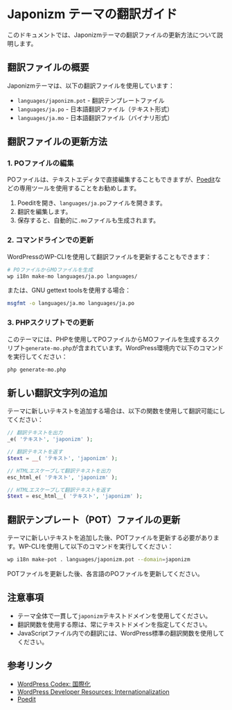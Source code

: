 # Japonizm テーマの翻訳ガイド

このドキュメントでは、Japonizmテーマの翻訳ファイルの更新方法について説明します。

## 翻訳ファイルの概要

Japonizmテーマは、以下の翻訳ファイルを使用しています：

- `languages/japonizm.pot` - 翻訳テンプレートファイル
- `languages/ja.po` - 日本語翻訳ファイル（テキスト形式）
- `languages/ja.mo` - 日本語翻訳ファイル（バイナリ形式）

## 翻訳ファイルの更新方法

### 1. POファイルの編集

POファイルは、テキストエディタで直接編集することもできますが、[Poedit](https://poedit.net/)などの専用ツールを使用することをお勧めします。

1. Poeditを開き、`languages/ja.po`ファイルを開きます。
2. 翻訳を編集します。
3. 保存すると、自動的に`.mo`ファイルも生成されます。

### 2. コマンドラインでの更新

WordPressのWP-CLIを使用して翻訳ファイルを更新することもできます：

```bash
# POファイルからMOファイルを生成
wp i18n make-mo languages/ja.po languages/
```

または、GNU gettext toolsを使用する場合：

```bash
msgfmt -o languages/ja.mo languages/ja.po
```

### 3. PHPスクリプトでの更新

このテーマには、PHPを使用してPOファイルからMOファイルを生成するスクリプト`generate-mo.php`が含まれています。WordPress環境内で以下のコマンドを実行してください：

```bash
php generate-mo.php
```

## 新しい翻訳文字列の追加

テーマに新しいテキストを追加する場合は、以下の関数を使用して翻訳可能にしてください：

```php
// 翻訳テキストを出力
_e( 'テキスト', 'japonizm' );

// 翻訳テキストを返す
$text = __( 'テキスト', 'japonizm' );

// HTMLエスケープして翻訳テキストを出力
esc_html_e( 'テキスト', 'japonizm' );

// HTMLエスケープして翻訳テキストを返す
$text = esc_html__( 'テキスト', 'japonizm' );
```

## 翻訳テンプレート（POT）ファイルの更新

テーマに新しいテキストを追加した後、POTファイルを更新する必要があります。WP-CLIを使用して以下のコマンドを実行してください：

```bash
wp i18n make-pot . languages/japonizm.pot --domain=japonizm
```

POTファイルを更新した後、各言語のPOファイルを更新してください。

## 注意事項

- テーマ全体で一貫して`japonizm`テキストドメインを使用してください。
- 翻訳関数を使用する際は、常にテキストドメインを指定してください。
- JavaScriptファイル内での翻訳には、WordPress標準の翻訳関数を使用してください。

## 参考リンク

- [WordPress Codex: 国際化](https://wpdocs.osdn.jp/%E5%9B%BD%E9%9A%9B%E5%8C%96)
- [WordPress Developer Resources: Internationalization](https://developer.wordpress.org/themes/functionality/internationalization/)
- [Poedit](https://poedit.net/) 